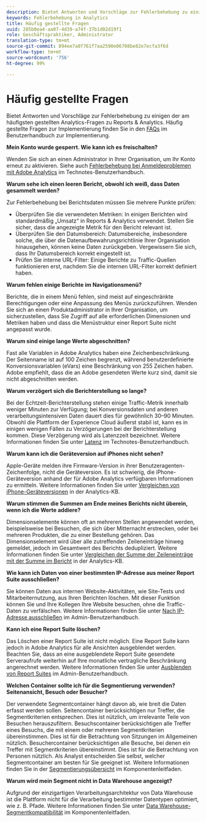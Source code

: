 ```yaml
---
description: Bietet Antworten und Vorschläge zur Fehlerbehebung zu einigen der am häufigsten gestellten Fragen zu Analytics.
keywords: Fehlerbehebung in Analytics
title: Häufig gestellte Fragen
uuid: 285b0ea4-aa07-4d39-a74f-37b1d02d19f1
role: Geschäftspraktiker, Administrator
translation-type: tm+mt
source-git-commit: 894ee7a8f761f7aa2590e06708be82e7ecfa3f6d
workflow-type: tm+mt
source-wordcount: '756'
ht-degree: 99%

---
```



# Häufig gestellte Fragen

Bietet Antworten und Vorschläge zur Fehlerbehebung zu einigen der am häufigsten gestellten Analytics-Fragen zu Reports &amp; Analytics. Häufig gestellte Fragen zur Implementierung finden Sie in den [FAQs](/help/implement/faq.md) im Benutzerhandbuch zur Implementierung.

**Mein Konto wurde gesperrt. Wie kann ich es freischalten?**

Wenden Sie sich an einen Administrator in Ihrer Organisation, um Ihr Konto erneut zu aktivieren. Siehe auch [Fehlerbehebung bei Anmeldeproblemen mit Adobe Analytics](/help/technotes/troubleshoot-login.md) im Technotes-Benutzerhandbuch.

**Warum sehe ich einen leeren Bericht, obwohl ich weiß, dass Daten gesammelt werden?**

Zur Fehlerbehebung bei Berichtsdaten müssen Sie mehrere Punkte prüfen:

* Überprüfen Sie die verwendeten Metriken: In einigen Berichten wird standardmäßig „Umsatz“ in Reports &amp; Analytics verwendet. Stellen Sie sicher, dass die angezeigte Metrik für den Bericht relevant ist.
* Überprüfen Sie den Datumsbereich: Datumsbereiche, insbesondere solche, die über die Datenaufbewahrungsrichtlinie Ihrer Organisation hinausgehen, können keine Daten zurückgeben. Vergewissern Sie sich, dass Ihr Datumsbereich korrekt eingestellt ist.
* Prüfen Sie interne URL-Filter: Einige Berichte zu Traffic-Quellen funktionieren erst, nachdem Sie die internen URL-Filter korrekt definiert haben.

**Warum fehlen einige Berichte im Navigationsmenü?**

Berichte, die in einem Menü fehlen, sind meist auf eingeschränkte Berechtigungen oder eine Anpassung des Menüs zurückzuführen. Wenden Sie sich an einen Produktadministrator in Ihrer Organisation, um sicherzustellen, dass Sie Zugriff auf alle erforderlichen Dimensionen und Metriken haben und dass die Menüstruktur einer Report Suite nicht angepasst wurde.

**Warum sind einige lange Werte abgeschnitten?**

Fast alle Variablen in Adobe Analytics haben eine Zeichenbeschränkung. Der Seitenname ist auf 100 Zeichen begrenzt, während benutzerdefinierte Konversionsvariablen (eVars) eine Beschränkung von 255 Zeichen haben. Adobe empfiehlt, dass die an Adobe gesendeten Werte kurz sind, damit sie nicht abgeschnitten werden.

**Warum verzögert sich die Berichterstellung so lange?**

Bei der Echtzeit-Berichterstellung stehen einige Traffic-Metrik innerhalb weniger Minuten zur Verfügung; bei Konversionsdaten und anderen verarbeitungsintensiven Daten dauert dies für gewöhnlich 30–90 Minuten. Obwohl die Plattform der Experience Cloud äußerst stabil ist, kann es in einigen wenigen Fällen zu Verzögerungen bei der Berichterstellung kommen. Diese Verzögerung wird als Latenzzeit bezeichnet. Weitere Informationen finden Sie unter [Latenz](/help/technotes/latency.md) im Technotes-Benutzerhandbuch.

**Warum kann ich die Geräteversion auf iPhones nicht sehen?**

Apple-Geräte melden ihre Firmware-Version in ihrer Benutzeragenten-Zeichenfolge, nicht die Geräteversion. Es ist schwierig, die iPhone-Geräteversion anhand der für Adobe Analytics verfügbaren Informationen zu ermitteln. Weitere Informationen finden Sie unter [Vergleichen von iPhone-Geräteversionen](https://helpx.adobe.com/de/analytics/kb/comparing-iphone-device-versions.html) in der Analytics-KB.

**Warum stimmen die Summen am Ende meines Berichts nicht überein, wenn ich die Werte addiere?**

Dimensionselemente können oft an mehreren Stellen angewendet werden, beispielsweise bei Besuchen, die sich über Mitternacht erstrecken, oder bei mehreren Produkten, die zu einer Bestellung gehören. Das Dimensionselement wird über alle zutreffenden Zeileneinträge hinweg gemeldet, jedoch im Gesamtwert des Berichts dedupliziert. Weitere Informationen finden Sie unter [Vergleichen der Summe der Zeileneinträge mit der Summe im Bericht](https://helpx.adobe.com/de/analytics/kb/sum-line-items-different-from-total.html) in der Analytics-KB.

**Wie kann ich Daten von einer bestimmten IP-Adresse aus meiner Report Suite ausschließen?**

Sie können Daten aus internen Website-Aktivitäten, wie Site-Tests und Mitarbeiternutzung, aus Ihren Berichten löschen. Mit dieser Funktion können Sie und Ihre Kollegen Ihre Website besuchen, ohne die Traffic-Daten zu verfälschen. Weitere Informationen finden Sie unter [Nach IP-Adresse ausschließen](/help/admin/admin/exclude-ip.md) im Admin-Benutzerhandbuch.

**Kann ich eine Report Suite löschen?**

Das Löschen einer Report Suite ist nicht möglich. Eine Report Suite kann jedoch in Adobe Analytics für alle Ansichten ausgeblendet werden. Beachten Sie, dass an eine ausgeblendete Report Suite gesendete Serveraufrufe weiterhin auf Ihre monatliche vertragliche Beschränkung angerechnet werden. Weitere Informationen finden Sie unter [Ausblenden von Report Suites](/help/admin/company/c-hide-report-suites.md) im Admin-Benutzerhandbuch.

**Welchen Container sollte ich für die Segmentierung verwenden? Seitenansicht, Besuch oder Besucher?**

Der verwendete Segmentcontainer hängt davon ab, wie breit die Daten erfasst werden sollen. Seitencontainer berücksichtigen nur Treffer, die Segmentkriterien entsprechen. Dies ist nützlich, um irrelevante Teile von Besuchen herauszufiltern. Besuchscontainer berücksichtigen alle Treffer eines Besuchs, die mit einem oder mehreren Segmentkriterien übereinstimmen. Dies ist für die Betrachtung von Sitzungen im Allgemeinen nützlich. Besuchercontainer berücksichtigen alle Besuche, bei denen ein Treffer mit Segmentkriterien übereinstimmt. Dies ist für die Betrachtung von Personen nützlich. Als Analyst entscheiden Sie selbst, welcher Segmentcontainer am besten für Sie geeignet ist. Weitere Informationen finden Sie in der [Segmentierungsübersicht](/help/components/segmentation/seg-overview.md) im Komponentenleitfaden.

**Warum wird mein Segment nicht in Data Warehouse angezeigt?**

Aufgrund der einzigartigen Verarbeitungsarchitektur von Data Warehouse ist die Plattform nicht für die Verarbeitung bestimmter Datentypen optimiert, wie z. B. Pfade. Weitere Informationen finden Sie unter [Data Warehouse-Segmentkompatibilität](/help/components/segmentation/seg-reference/seg-compatibility.md) im Komponentenleitfaden.
